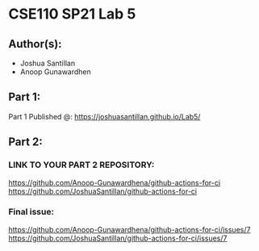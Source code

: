 # CSE110 SP21 Lab 5

## Author(s):
- Joshua Santillan  
- Anoop Gunawardhen
## Part 1:

Part 1 Published @: https://joshuasantillan.github.io/Lab5/

## Part 2:

### LINK TO YOUR PART 2 REPOSITORY: 
https://github.com/Anoop-Gunawardhena/github-actions-for-ci
https://github.com/JoshuaSantillan/github-actions-for-ci

### Final issue: 

https://github.com/Anoop-Gunawardhena/github-actions-for-ci/issues/7
https://github.com/JoshuaSantillan/github-actions-for-ci/issues/7
